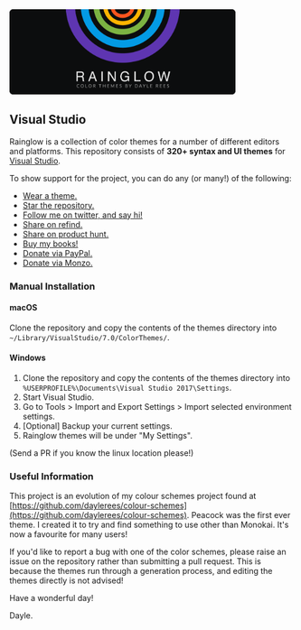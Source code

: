<img alt="Rainglow" src="https://raw.githubusercontent.com/rainglow/examples/master/artwork/header.png" width="400" />

## Visual Studio

Rainglow is a collection of color themes for a number of different editors and platforms. This repository consists of **320+ syntax and UI themes** for [Visual Studio](https://www.visualstudio.com).

To show support for the project, you can do any (or many!) of the following:

- [Wear a theme.](https://teespring.com/stores/rainglow)
- [Star the repository.](https://github.com/rainglow/vs/stargazers)
- [Follow me on twitter, and say hi!](https://twitter.com/daylerees)
- [Share on refind.](https://refind.com/daylerees?invite=9125a6f6a7)
- [Share on product hunt.](https://www.producthunt.com/)
- [Buy my books!](https://daylerees.com/books/)
- [Donate via PayPal.](https://paypal.me/daylerees)
- [Donate via Monzo.](https://monzo.me/daylerees)

### Manual Installation

#### macOS

Clone the repository and copy the contents of the themes directory into `~/Library/VisualStudio/7.0/ColorThemes/`.

#### Windows

1. Clone the repository and copy the contents of the themes directory into `%USERPROFILE%\Documents\Visual Studio 2017\Settings`.
2. Start Visual Studio.
3. Go to Tools > Import and Export Settings > Import selected environment settings.
4. [Optional] Backup your current settings.
5. Rainglow themes will be under "My Settings".

(Send a PR if you know the linux location please!)

### Useful Information

This project is an evolution of my colour schemes project found at [https://github.com/daylerees/colour-schemes](https://github.com/daylerees/colour-schemes). Peacock was the first ever theme. I created it to try and find something to use other than Monokai. It's now a favourite for many users!

If you'd like to report a bug with one of the color schemes, please raise an issue on the repository rather than submitting a pull request. This is because the themes run through a generation process, and editing the themes directly is not advised!

Have a wonderful day!

Dayle.